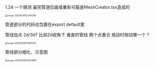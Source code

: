1.24 一个猜测 画完管道后画墙重影可能是MeshCreator.tsx造成的

<img src="/Users/wangchenhui/Library/Application Support/typora-user-images/image-20230124123340360.png" alt="image-20230124123340360" style="zoom:50%;" />

管道部分的代码也包裹在export default里





管线加点 2d/3d? 比如2d视角下 垂直的管线 两个点重合 拖动时拖动哪一个？

<img src="/Volumes/disk2/notebooks/online-cad/assets/image-20230208214819324.png" alt="image-20230208214819324" style="zoom:50%;" />

管线部分细化、示意图

<img src="/Volumes/disk2/notebooks/online-cad/assets/image-20230208215033982.png" alt="image-20230208215033982" style="zoom:50%;" />

